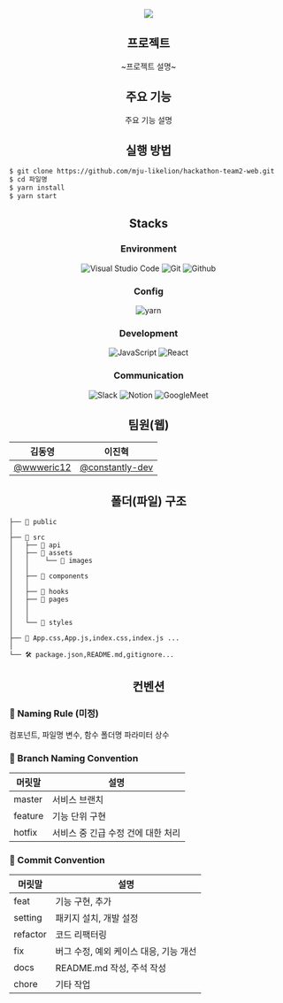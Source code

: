 <div align=center>
	<img src="https://capsule-render.vercel.app/api?type=waving&color=B4EEB4&height=200&section=header&text=team2-web🐲%20&fontSize=50" />	
</div>

<div align=center>
  <h2>프로젝트</h2>
  <p>~프로젝트 설명~</p>
</div>

<div align=center>
  <h2>주요 기능</h2>
  <p>주요 기능 설명</p>
</div>

<div align=center>
  <h2>실행 방법</h2>
</div>

```bash
$ git clone https://github.com/mju-likelion/hackathon-team2-web.git
$ cd 파일명
$ yarn install
$ yarn start
```

<div align=center>
  <h2>Stacks</h2>
  
### Environment
![Visual Studio Code](https://img.shields.io/badge/Visual%20Studio%20Code-007ACC?style=for-the-badge&logo=Visual%20Studio%20Code&logoColor=white)
![Git](https://img.shields.io/badge/Git-F05032?style=for-the-badge&logo=Git&logoColor=white)
![Github](https://img.shields.io/badge/GitHub-181717?style=for-the-badge&logo=GitHub&logoColor=white)             

### Config
![yarn](https://img.shields.io/badge/yarn-2C8EBB?style=for-the-badge&logo=yarn&logoColor=white)        

### Development
![JavaScript](https://img.shields.io/badge/JavaScript-F7DF1E?style=for-the-badge&logo=Javascript&logoColor=white)
![React](https://img.shields.io/badge/React-20232A?style=for-the-badge&logo=react&logoColor=61DAFB)

### Communication
![Slack](https://img.shields.io/badge/Slack-4A154B?style=for-the-badge&logo=Slack&logoColor=white)
![Notion](https://img.shields.io/badge/Notion-000000?style=for-the-badge&logo=Notion&logoColor=white)
![GoogleMeet](https://img.shields.io/badge/GoogleMeet-00897B?style=for-the-badge&logo=Google%20Meet&logoColor=white)

</div>

<div align=center>
	<h2>팀원(웹) </h2>
</div>

|               **김동영**               |                 **이진혁**                  |    
| :------------------------------------: | :----------------------------------------: | 
| [@wwweric12](https://github.com/wwweric12) | [@constantly-dev](https://github.com/constantly-dev) | 



<div align=center>
	<h2>폴더(파일) 구조</h2>
</div>

```
├── 📂 public
│
├── 📂 src
│   ├── 📂 api
│   ├── 📂 assets
│   │    └── 📂 images
│   │
│   ├── 📂 components
│   │   
│   ├── 📂 hooks
│   ├── 📂 pages
│   │   
│   │
│   └── 📂 styles
│
├── 📝 App.css,App.js,index.css,index.js ...
│
└── 🛠 package.json,README.md,gitignore...
```


<div align=center>
	<h2>컨벤션</h2>
</div>

### 🤝 Naming Rule (미정)

컴포넌트, 파일명 
변수, 함수 
폴더명
파라미터 
상수 

### 🤝 Branch Naming Convention

|  머릿말      | 설명        |
| ----------- | ---------- |
| master      | 서비스 브랜치    |
| feature     | 기능 단위 구현    |
| hotfix      | 서비스 중 긴급 수정 건에 대한 처리   |

### 🤝 Commit Convention

|  머릿말     | 설명        |
| ----------- | ---------- |
| feat        | 기능 구현, 추가   |
| setting     | 패키지 설치, 개발 설정    |
| refactor    | 코드 리팩터링    |
| fix         | 버그 수정, 예외 케이스 대응, 기능 개선   |
| docs        | README.md 작성, 주석 작성   |
| chore       | 기타 작업  |



